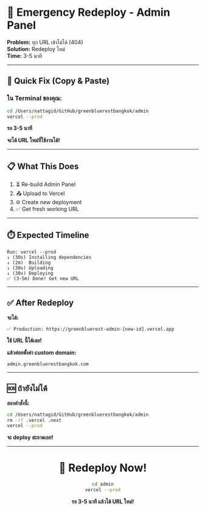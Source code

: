 # 🚨 Emergency Redeploy - Admin Panel

**Problem:** ทุก URL เข้าไม่ได้ (404)  
**Solution:** Redeploy ใหม่  
**Time:** 3-5 นาที

---

## 🎯 Quick Fix (Copy & Paste)

### **ใน Terminal ของคุณ:**

```bash
cd /Users/nattagid/GitHub/greenbluerestbangkok/admin
vercel --prod
```

**รอ 3-5 นาที**

**จะได้ URL ใหม่ที่ใช้งานได้!**

---

## 📋 What This Does

1. ⏳ Re-build Admin Panel
2. 📤 Upload to Vercel
3. 🌐 Create new deployment
4. ✅ Get fresh working URL

---

## ⏱️ Expected Timeline

```
Run: vercel --prod
↓ (30s) Installing dependencies
↓ (2m)  Building
↓ (30s) Uploading
↓ (30s) Deploying
✅ (3-5m) Done! Get new URL
```

---

## ✅ After Redeploy

**จะได้:**
```
✅ Production: https://greenbluerest-admin-[new-id].vercel.app
```

**ใช้ URL นี้ได้เลย!**

**แล้วค่อยตั้งค่า custom domain:**
```
admin.greenbluerestbangkok.com
```

---

## 🆘 ถ้ายังไม่ได้

**ลองคำสั่งนี้:**

```bash
cd /Users/nattagid/GitHub/greenbluerestbangkok/admin
rm -rf .vercel .next
vercel --prod
```

**จะ deploy สะอาดเลย!**

---

<div align="center">

# 🚀 **Redeploy Now!**

```bash
cd admin
vercel --prod
```

**รอ 3-5 นาที แล้วได้ URL ใหม่!**

</div>


